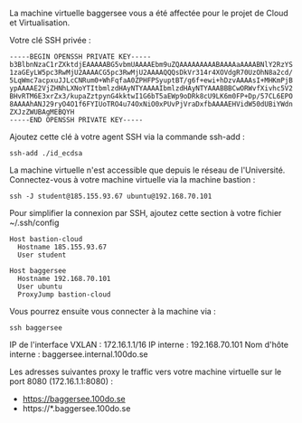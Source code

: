 La machine virtuelle baggersee vous a été affectée pour le projet de Cloud et Virtualisation.

Votre clé SSH privée :

    -----BEGIN OPENSSH PRIVATE KEY-----
    b3BlbnNzaC1rZXktdjEAAAAABG5vbmUAAAAEbm9uZQAAAAAAAAABAAAAaAAAABNlY2RzYS
    1zaGEyLW5pc3RwMjU2AAAACG5pc3RwMjU2AAAAQQQsDkVr314r4XOVdgR70UzOhN8a2cd/
    5LqWmc7acpxuJJLcCNRum0+WhFqfaA0ZPHFPSyuptBT/g6f+ewi+hDzvAAAAsI+MHKmPjB
    ypAAAAE2VjZHNhLXNoYTItbmlzdHAyNTYAAAAIbmlzdHAyNTYAAABBBCwORWvfXivhc5V2
    BHvRTM6E3xrZx3/kupaZztpynG4kktwI1G6bT5aEWp9oDRk8cU9LK6m0FP+Dp/57CL6EPO
    8AAAAhANJ29ryO4O1f6FYIUoTRO4u74OxNiO0xPUvPjVraDxfbAAAAEHVidW50dUBiYWdn
    ZXJzZWUBAgMEBQYH
    -----END OPENSSH PRIVATE KEY-----

Ajoutez cette clé à votre agent SSH via la commande ssh-add :

    ssh-add ./id_ecdsa

La machine virtuelle n'est accessible que depuis le réseau de l'Université.
Connectez-vous à votre machine virtuelle via la machine bastion :

    ssh -J student@185.155.93.67 ubuntu@192.168.70.101

Pour simplifier la connexion par SSH, ajoutez cette section à votre fichier ~/.ssh/config

    Host bastion-cloud
      Hostname 185.155.93.67
      User student

    Host baggersee
      Hostname 192.168.70.101
      User ubuntu
      ProxyJump bastion-cloud

Vous pourrez ensuite vous connecter à la machine via :

    ssh baggersee

IP de l'interface VXLAN : 172.16.1.1/16
IP interne : 192.168.70.101
Nom d'hôte interne : baggersee.internal.100do.se

Les adresses suivantes proxy le traffic vers votre machine virtuelle sur le port 8080 (172.16.1.1:8080) :

 - https://baggersee.100do.se
 - https://*.baggersee.100do.se